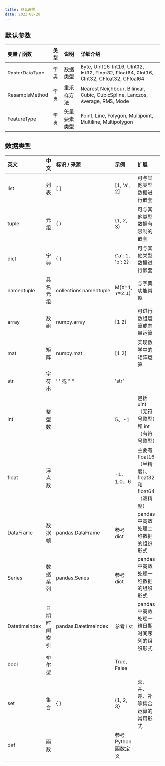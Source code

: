 ```yaml
---
title: 默认设置
date: 2023-08-20
---
```


## 默认参数

| 变量 / 函数 | 类型 | 说明 | 详细介绍 |
| :----| :---- | :---- | :----- |
| RasterDataType | 字典 | 数据类型 | Byte, UInt16, Int16, UInt32, Int32, Float32, Float64, CInt16, CInt32, CFloat32, CFloat64|
| ResampleMethod | 字典 | 重采样方法 | Nearest Neighbour, Bilinear, Cubic, CubicSpline, Lanczos, Average, RMS, Mode |
| FeatureType | 字典 | 矢量要素类型 | Point, Line, Polygon, Multipoint, Multiline, Multipolygon |

## 数据类型

|英文 | 中文 | 标识 / 来源 | 示例 | 扩展 |
| :--- | :---- | :---- | :---- | :---- |
|list   |列表 |[ ] |[1, 'a', 2] |可与其他类型数据进行嵌套 |
| tuple | 元组 | ( ) | (1, 2, 3) | 可与其他类型数据有限制的嵌套 |
| dict | 字典 | { } | {'a': 1, 'b': 2} | 可与其他类型数据进行嵌套 |
| namedtuple | 具名元组 | collections.namedtuple |M(X=1, Y=2.1) |  与字典功能类似 |
| array | 数组 | numpy.array      | [1 2]            | 可进行数组运算或向量运算 |
| mat | 矩阵     | numpy.mat        | [1 2]            | 实现数学中的矩阵运算  |
| str | 字符串 | ' ' 或 " " | 'str' |  |
| int | 整型数 |                  | 5、-1            | 包括 uint （无符号整型）和 int（有符号整型） |
| float | 浮点数 |                  | -1、1.0、6       | 主要有 float16（半精度）、float32 和 float64（双精度） |
| DataFrame | 数据帧 | pandas.DataFrame | 参考 dict        | pandas 中高效处理二维数据的组织形式 |
| Series | 数据系列 | pandas.Series | 参考 dict | pandas 中高效处理一维数据的组织形式 |
| DatetimeIndex | 日期时间索引 | pandas.DatetimeIndex | 参考 list | pandas 中高效处理一维日期时间序列的组织形式 |
| bool | 布尔型 |  | True、False |  |
| set | 集合 | { } | {1, 2, 3} | 交、并、差、补等集合运算的常用形式 |
| def | 函数 | | 参考 Python 函数定义 |  |
